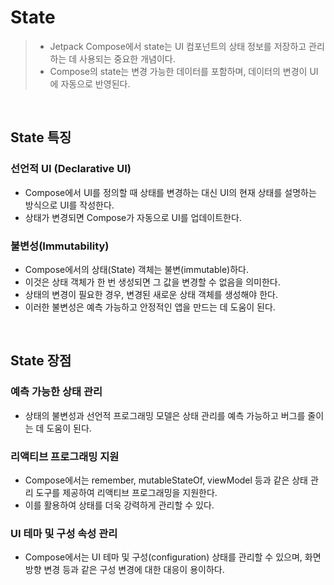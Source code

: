 # **State**
> - Jetpack Compose에서 state는 UI 컴포넌트의 상태 정보를 저장하고 관리하는 데 사용되는 중요한 개념이다.
> - Compose의 state는 변경 가능한 데이터를 포함하며, 데이터의 변경이 UI에 자동으로 반영된다.

<br>

## **State 특징**
### 선언적 UI (Declarative UI)
- Compose에서 UI를 정의할 때 상태를 변경하는 대신 UI의 현재 상태를 설명하는 방식으로 UI를 작성한다. 
- 상태가 변경되면 Compose가 자동으로 UI를 업데이트한다.

### 불변성(Immutability)
- Compose에서의 상태(State) 객체는 불변(immutable)하다.
- 이것은 상태 객체가 한 번 생성되면 그 값을 변경할 수 없음을 의미한다. 
- 상태의 변경이 필요한 경우, 변경된 새로운 상태 객체를 생성해야 한다.
- 이러한 불변성은 예측 가능하고 안정적인 앱을 만드는 데 도움이 된다.

<br>

## **State 장점**
### 예측 가능한 상태 관리
- 상태의 불변성과 선언적 프로그래밍 모델은 상태 관리를 예측 가능하고 버그를 줄이는 데 도움이 된다.

### 리액티브 프로그래밍 지원
- Compose에서는 remember, mutableStateOf, viewModel 등과 같은 상태 관리 도구를 제공하여 리액티브 프로그래밍을 지원한다. 
- 이를 활용하여 상태를 더욱 강력하게 관리할 수 있다.

### UI 테마 및 구성 속성 관리
- Compose에서는 UI 테마 및 구성(configuration) 상태를 관리할 수 있으며, 화면 방향 변경 등과 같은 구성 변경에 대한 대응이 용이하다.

<br>
